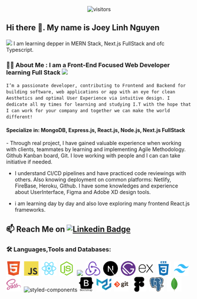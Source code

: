 <!--   my-icons -->
<div align="center">    
<img src="https://visitor-badge.laobi.icu/badge?page_id=linh-nguyenkhanh.linh-nguyenkhanh" alt="visitors"/>   
</div>

## Hi there 👋. My name is Joey Linh Nguyen

#### <div>
  <a href="https://github.com/linh-nguyenkhanh"><img src="https://img.shields.io/badge/status-updating-brightgreen.svg"></a> I am learning depper in MERN Stack, Next.js FullStack and ofc Typescript.
</div>

### :woman_technologist: About Me : I am a Front-End Focused Web Developer learning Full Stack <img src="https://media.giphy.com/media/VKyHXHb7EsFuY98BJD/giphy.gif" width="30">  
  
``I’m a passionate developer, contributing to Frontend and Backend for building software, web applications or app with an eye for clean Aesthetics and optimal User Experience via intuitive design. I dedicate all my times for learning and studying I.T with the hope that I can work for your company and together we can make the world different!``

#### Specialize in: MongoDB, Express.js, React.js, Node.js, Next.js FullStack
<div>
  - Through real project, I have gained valuable experience when working with clients, teammates by learning and implementing Agile Methodology. Github Kanban board, Git. I love working with people and I can can take initiative if needed. 

 - I understand CI/CD pipelines and have practiced code reviewings with others. Also knowing deployment on common platforms: Netlify, FireBase, Heroku, Github. I have some knowledges and experience about UserInterface, Figma and Adobe XD design tools.

- i am learning day by day and also love exploring many frontend React.js frameworks.</div>

:mailbox: Reach Me on [![Linkedin Badge](https://img.shields.io/badge/-LinhNguyenKhanh-blue?style=flat&logo=Linkedin&logoColor=white)](https://www.linkedin.com/in/zoe0209/)
---

### :hammer_and_wrench: Languages,Tools and Databases:
<div align="start">
  <img src="https://github.com/devicons/devicon/blob/master/icons/html5/html5-original.svg" title="HTML5" alt="HTML" width="40" height="40"/>&nbsp;
  <img src="https://github.com/devicons/devicon/blob/master/icons/javascript/javascript-original.svg" title="JavaScript" alt="JavaScript" width="40" height="40"/>&nbsp;
<img src="https://github.com/devicons/devicon/blob/master/icons/react/react-original.svg" title="React" alt="React" width="40" height="40"/>&nbsp;
  <img src="https://github.com/devicons/devicon/blob/master/icons/nodejs/nodejs-original.svg" title="NodeJS" alt="NodeJS" width="40" height="40"/>&nbsp;
<img src="https://camo.githubusercontent.com/645ffc54d978bfa0348f2cdd779458e74772bfb88e23d0dd067cba0135a21197/68747470733a2f2f696d672e736869656c64732e696f2f62616467652f72656163742532307a757374616e642d2532333230323332612e7376673f7374796c653d666f722d7468652d6261646765266c6f676f3d7265616374266c6f676f436f6c6f723d253233363144414642"/>&nbsp;
    <img src="https://github.com/devicons/devicon/blob/master/icons/redux/redux-original.svg" title="NodeJS" alt="NodeJS" width="40" height="40"/>&nbsp;
    <img src="https://github.com/devicons/devicon/blob/master/icons/nextjs/nextjs-original.svg" title="NextJS" alt="NextJS" width="40" height="40"/>&nbsp;
     <img src="https://github.com/devicons/devicon/blob/master/icons/gatsby/gatsby-original.svg" title="gatsbyJS" alt="gatsbyJS" width="40" height="40"/>&nbsp;
   <img alt="styled-components" src="https://github.com/devicons/devicon/blob/master/icons/express/express-original.svg" width="40" alt="style-component"/>&nbsp;
  <img src="https://github.com/devicons/devicon/blob/master/icons/css3/css3-plain-wordmark.svg"  title="CSS3" alt="CSS" width="40" height="40"/>&nbsp;
  <img src="https://github.com/devicons/devicon/blob/master/icons/tailwindcss/tailwindcss-plain.svg" title="Tailwindcss" **alt="Tailwindcss" width="40" height="40"/>
 <img src="https://github.com/devicons/devicon/blob/master/icons/sass/sass-original.svg" title="sass" alt="sass" width="40" height="40">&nbsp;
 <img alt="styled-components" src="https://raw.githubusercontent.com/styled-components/brand/master/styled-components.png" width="40" alt="style-component"/>
  <img src="https://github.com/devicons/devicon/blob/master/icons/bootstrap/bootstrap-plain-wordmark.svg" title="bootstrap" alt="bootstrap " width="40" height="40"/>&nbsp;
  <img src="https://github.com/devicons/devicon/blob/master/icons/materialui/materialui-original.svg" title="Material UI" alt="Material UI" width="40" height="40"/>&nbsp;
<img src="https://github.com/devicons/devicon/blob/master/icons/git/git-original-wordmark.svg" title="Git" **alt="Git" width="40" height="40"/>&nbsp;
<img src="https://github.com/devicons/devicon/blob/master/icons/figma/figma-plain.svg" title="figma" **alt="figma" width="40" height="40"/>&nbsp;
<img src="https://github.com/devicons/devicon/blob/master/icons/postgresql/postgresql-original.svg" title="psql" alt="psql" width="40" height="40">&nbsp;
<img src="https://github.com/devicons/devicon/blob/master/icons/mongodb/mongodb-original.svg" title="mongodb" alt="mongodb" width="40" height="40">&nbsp;

</div>


